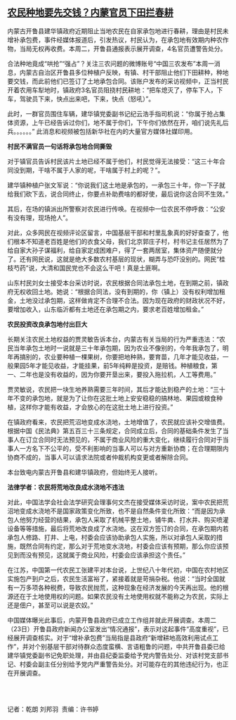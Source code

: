 <!--1713949314000-->
[农民种地要先交钱？内蒙官员下田拦春耕](https://www.rfa.org/mandarin/yataibaodao/jingmao/ql1-04242024050127.html)
------

<p><span style="font-weight: 400;">内蒙古开鲁县建华镇政府近期阻止当地农民在自家承包地进行春耕，理由是村民未增补承包费，事件经媒体报道后，引发热议，村民认为，在承包地有效期内种农作物，当局无权再收费。本周二，开鲁县通报表示展开调查，4名官员遭警告处分。</span></p><p><span style="font-weight: 400;">合法种地竟成“哄抢”“强占”？关注三农问题的微博账号“中国三农发布”本周一消息，内蒙古自治区开鲁县多位种植户反映，有镇、村干部阻止他们下田耕种，种地要交钱，而此前他们已签订了土地承包合同。该账户发布的采访视频中，正当村民开着农用车犁地时，镇政府3名官员阻挠村民耕地：“把车熄灭了，停车下人，下车，驾驶员下来，快点出来吧，下来，快点（怒吼）”。</span></p><p><span style="font-weight: 400;">此时，一群官员围住车辆，建华镇党委副书记纪云浩手指司机说：“你属于抢占集体资源，上午已经告诉过你们，地不属于你们，下午你们依然在开，咱们说先礼后兵。。。。。。” 此消息和视频被包括新华社在内的大量官方媒体社媒印用。</span></p><p><b>村民不满官员一句话将承包地合同撕毁</b></p><p><span style="font-weight: 400;">对于镇官员告诉村民该片土地已经不属于他们，村民觉得无法接受：“这三十年合同没到期，干啥不属于人家的呢，干啥属于村上的呢？”。</span></p><p><span style="font-weight: 400;">建华镇种植户张文军说：“你说我们这土地是承包的，一承包三十年，你一下子就给我们砍下去，说合同终止，你要点补助费啥的都好使，最后说你这合同不生效。”</span></p><p><span style="font-weight: 400;">其后，在场的镇派出所警察对农民进行传唤。在视频中一位农民不停呼救：“公安有没有理，现场抢人”。</span></p><p><span style="font-weight: 400;">对此，众多网民在视频评论区留言，中国基层干部和村里乱象真的好好查查了，他们根本不知道老百姓是他们的衣食父母，我们北京郭庄子村，村书记主任居然为了给自家大孙子谋福利，给自家定成困难户，得了一套两居室，集体资产随便就分了。还有网民说，这就是绝大多数农村基层的现状，糊弄与恐吓没别的。网民“桂枝芍药”说，大清和国民党也不会这么干吧！真是土匪啊。</span></p><p><span style="font-weight: 400;">山东村民刘女士接受本台采访时说，农民根据合同法承包土地，在到期之前，镇政府无权收回土地。她说：“根据合同法，没有到期的，你（镇上）没有权利增加租金，土地没过承包期，这样做肯定不合理不合法。因为现在政府的财政状况不好，要增加收入，山东临沂都有土地还在承包期之内，要求老百姓增加租金。”</span></p><p><b>农民投资改良承包地付出巨大</b></p><p><span style="font-weight: 400;">长期关注农民土地权益的贾灵敏告诉本台，内蒙古有关当局的行为严重违法：“农民当年承包土地时一说就是三十年承包期，因为农业不像别的，今年我承包了，明年再搞别的，农业要种植一棵果树，你要把地种熟，要育苗，几年才能见收益，一般果园5年才能见收益，才能挂果，前5年纯粹是投资，是赔钱。种植粮食，第一、二年也是没有收益的，因为你要开垦出来，要投入拖拉机，人工等费用。”</span></p><p><span style="font-weight: 400;">贾灵敏说，农民把一块生地养熟需要三年时间，其后才能达到稳产的土地：“三十年不变的承包地，就是为了让你在这批土地上安安稳稳的搞林地、果园或粮食种植，这样你才能有收益，才会放心的在这批土地上进行投资。”</span></p><p><span style="font-weight: 400;">在镇政府看来，农民把荒沼地变成水浇地，土地增值了，农民就应该补交增值费。根据中国《民法典》第五百三十三条规定，合同成立后，合同的基础条件发生了当事人在订立合同时无法预见的，不属于商业风险的重大变化，继续履行合同对于当事人一方名下不公平的，受不利影响的当事人可以与对方重新协商；在合理期限内协商不成的，当事人可以请求法院或者仲裁机构变更或者解除合同。</span></p><p><span style="font-weight: 400;">本台致电内蒙古开鲁县和建华镇政府，但始终无人接听。</span></p><p><b>法律学者：农民将荒地改良成水浇地不违法</b></p><p><span style="font-weight: 400;">对此，中国法学会社会法学研究会理事何文杰在接受媒体采访时说，案中农民把荒沼地变成水浇地不是国家政策变化所致，也不是自然条件变化所致：“而是因为承包人他努力经营的结果，承包人采取了机械平整土地，铺牛粪、打水井、购买喷灌设备等等措施，最后将荒地改良成了水浇地。这在双方签订的合同，在承包期内若承包人修路、打井、上电，村委会应该协助承包人实施，所以对承包人采取的措施，既然合同有约定，那么对于荒地变水浇地，村委会应该有预期，那么你应该预见到而没有预见，这就属于商业风险，村委会应该承担这个责任。”</span></p><p><span style="font-weight: 400;">在江苏，中国第一代农民工张建平对本台说，上世纪八十年代初，中国在农村地区实施包产到户之后，农民生活富裕了，紧接着就是苛捐杂税。他说：“当时全国就有一万多项各种税费，导致农民抛荒，这种现象在经济发展的今天再出现。他的根源还在于土地使用权的问题。如果农民没有土地使用权就不能称之为农民，实际上还是佃户，甚至可以说是农奴。”</span></p><p><span style="font-weight: 400;">中国媒体曝光此事后，内蒙开鲁县政府已成立工作组并就此开展调查。本周二（23日）开鲁县政府新闻办公室发出“情况通报”，表示对这起事件“高度重视”，已经展开调查核实。对于“增补承包费”当局指是县政府“新增耕地高效利用试点工作”，并对个别基层干部对待群众态度蛮横、言语粗鲁的问题，中共开鲁县委已给建华镇党委副书记免职处理，并由县纪委监委给予党内警告处分、对该村党支部书记、村委会副主任分别给予党内严重警告处分。对可能存在的其他违纪行为，也正在开展调查。</span></p><p><br/><br/></p><p><span style="font-weight: 400;">记者：乾朗 刘邦羽  责编：许书婷</span></p>
